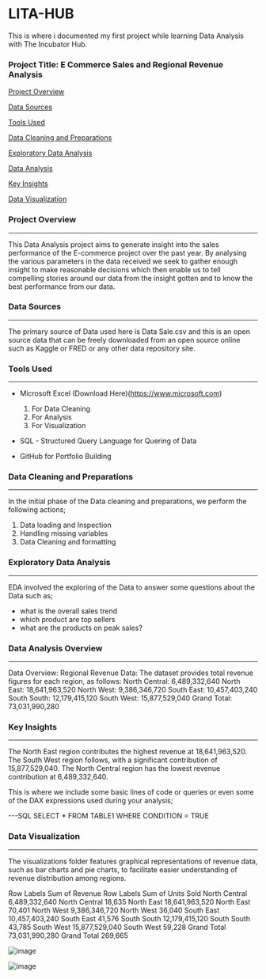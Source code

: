 # LITA-HUB
This is where i documented my first project while learning Data Analysis with The Incubator Hub.

### Project Title: E Commerce Sales and Regional Revenue Analysis 

[Project Overview](#project-overview)

[Data Sources](data-sources)

[Tools Used](tools-used)

[Data Cleaning and Preparations](datacleaning-andpreparation)

[Exploratory Data Analysis](exploratory-dataanalysis)

[Data Analysis](data-analysis) 

[Key Insights](key-insight)

[Data Visualization](data-visualization)


### Project Overview
---
This Data Analysis project aims to generate insight into the sales performance of the E-commerce project over the past year. By analysing the various parameters in the data received we seek to gather enough insight to make reasonable decisions which then enable us to tell compelling stories around our data from the insight gotten and to know the best performance from our data.

### Data Sources
---
The primary source of Data used here is Data Sale.csv and this is an open source data that can be freely downloaded from an open source online such as Kaggle or FRED or any other data repository site. 

### Tools Used
---
- Microsoft Excel (Download Here)(https://www.microsoft.com)
  1. For Data Cleaning
  2. For Analysis
  3. For Visualization
     
- SQL - Structured Query Language for Quering of Data
- GitHub for Portfolio Building

### Data Cleaning and Preparations
---
In the initial phase of the Data cleaning and preparations, we perform the following actions;
  1. Data loading and Inspection
  2. Handling missing variables
  3. Data Cleaning and formatting

### Exploratory Data Analysis
---
EDA involved the exploring of the Data to answer some questions about the Data such as;
- what is the overall sales trend
- which product are top sellers
- what are the products on peak sales?

### Data Analysis Overview
---
Data Overview:
Regional Revenue Data: The dataset provides total revenue figures for each region, as follows:
North Central: 6,489,332,640
North East: 18,641,963,520
North West: 9,386,346,720
South East: 10,457,403,240
South South: 12,179,415,120
South West: 15,877,529,040
Grand Total: 73,031,990,280

### Key Insights
---
The North East region contributes the highest revenue at 18,641,963,520.
The South West region follows, with a significant contribution of 15,877,529,040.
The North Central region has the lowest revenue contribution at 6,489,332,640.

This is where we include some basic lines of code or queries or even some of the DAX expressions used during your analysis;

---SQL
SELECT * FROM TABLE1
WHERE CONDITION = TRUE

### Data Visualization
---
The visualizations folder features graphical representations of revenue data, such as bar charts and pie charts, to facilitate easier understanding of revenue distribution among regions.
					
Row Labels	Sum of Revenue 			Row Labels	Sum of Units Sold 
North Central	6,489,332,640			North Central	18,635
North East	18,641,963,520			North East	70,401
North West	9,386,346,720			North West	36,040
South East	10,457,403,240			South East	41,576
South South	12,179,415,120			South South	43,785
South West	15,877,529,040			South West	59,228
Grand Total	73,031,990,280			Grand Total	269,665

![image](https://github.com/user-attachments/assets/17c219cc-9d8a-4087-94a8-5a32c3ec8397)

![image](https://github.com/user-attachments/assets/2babba32-e1d3-46e1-9ebd-f75a029a4cbf)






